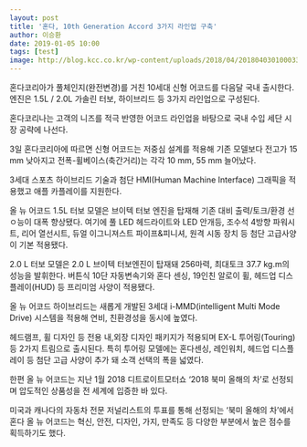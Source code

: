 ```yaml
---
layout: post
title: '혼다, 10th Generation Accord 3가지 라인업 구축'
author: 이승환
date: 2019-01-05 10:00
tags: [test]
image: http://blog.kcc.co.kr/wp-content/uploads/2018/04/2018040301000333900018801-658x336.jpg 
---
```

혼다코리아가 풀체인지(완전변경)를 거친 10세대 신형 어코드를 다음달 국내 출시한다. 엔진은 1.5L / 2.0L 가솔린 터보, 하이브리드 등 3가지 라인업으로  구성된다.

혼다코리나는 고객의 니즈를 적극 반영한 어코드 라인업을 바탕으로 국내 수입 세단 시장 공략에 나선다.

3일 혼다코리아에 따르면 신형 어코드는 저중심 설계를 적용해 기존 모델보다 전고가 15 mm 낮아지고 전폭-휠베이스(축간거리)는 각각 10 mm, 55 mm 늘어났다.

3세대 스포츠 하이브리드 기술과 첨단 HMI(Human Machine Interface) 그래픽을 적용했고 애플 카플레이를 지원한다.

올 뉴 어코드 1.5L  터보 모델은 브이텍 터보 엔진을 탑재해 기존 대비 출력/토크/환경 선ㅇ능이 대폭 향상됐다. 여기에 풀 LED 헤드라이트와 LED 안개등, 조수석 4방향 파워시트, 리어 열선시트, 듀얼 이그니져스트 파이프&피니셔, 원격 시동 장치 등 첨단 고급사양이 기본 적용됐다.

2.0 L 터보 모델은 2.0 L 브이텍 터보엔진이 탑재돼 256마력, 최대토크 37.7 kg.m의 성능을 발휘한다. 버튼식 10단 자동변속기와 혼다 센싱, 19인친 알로이 휠, 헤드업 디스플레이(HUD) 등 프리미엄 사양이 적용됐다.

올 뉴 어코드 하이브리드는 새롭게 개발된 3세대 i-MMD(intelligent Multi Mode Drive) 시스템을 적용해 연비, 친환경성을 동시에 높였다.

헤드램프, 휠 디자인 등 전용 내,외장 디자인 패키지가 적용되며 EX-L 투어링(Touring) 등 2가지 트림으로 출시된다. 특히 투어링 모델에는 혼다센싱, 레인워치, 헤드업 디스플레이 등 첨단 고급 사양이 추가 돼 소객 선택의 폭을 넓였다.

한편 올 뉴 어코드는 지난 1월 2018 디트로이트모터쇼 ‘2018 북미 올해의 차’로 선정되며 압도적인 상품성을 전 세계에 입증한 바 있다.

미국과 캐나다의 자동차 전문 저널리스트의 투표를 통해 선정되는 ‘북미 올해의 차’에서 혼다 올 뉴 어코드는 혁신, 안전, 디자인, 가지, 만족도 등 다양한 부분에서 높은 점수를 획득하기도 했다.
